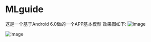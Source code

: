 # MLguide
这是一个基于Android 6.0做的一个APP基本模型
效果图如下:
![image](https://github.com/quanzhian/MLguide/Screenshot_2016-07-11-11-51-01.png)

![image](https://github.com/quanzhian/MLguide/Screenshot_2016-07-11-11-51-09.png)
